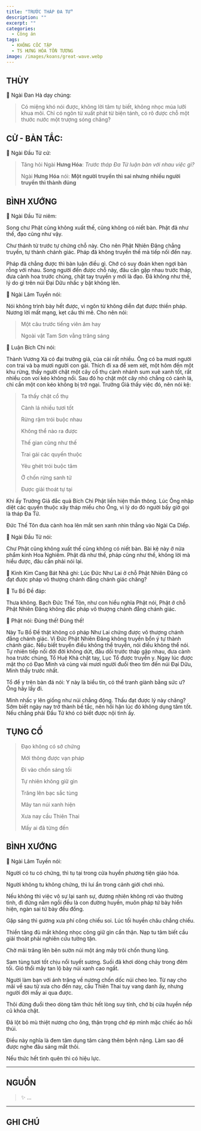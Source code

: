 ```yaml
---
title: "TRƯỚC THÁP ĐA TỬ"
description: ""
excerpt: ""
categories:
  - Công án
tags:
  - KHÔNG CỐC TẬP
  - TS HƯNG HÓA TỒN TƯƠNG
image: /images/koans/great-wave.webp
---
```


## THÙY

📢 Ngài Đan Hà dạy chúng:

> Có miệng khó nói được, không lời tâm tự biết, không nhọc múa lưỡi khua môi. 
> Chỉ có ngôn từ xuất phát từ biện tánh, có rõ được chỗ một thước nước một trượng sóng chăng?

## CỬ - BẢN TẮC:

📢 Ngài Đầu Tử cử:

> Tăng hỏi Ngài **Hưng Hóa**: _Trước tháp Đa Tử luận bàn với nhau việc gì?_
> 
> Ngài **Hưng Hóa** nói: **Một người truyền thì sai nhưng nhiều người truyền thì thành đúng**

## BÌNH XƯỚNG

📢 Ngài Đầu Tử niêm:

Song chư Phật cũng không xuất thế, cũng không có niết bàn. Phật đã như thế, đạo cũng như vậy.

Chư thánh từ trước tự chứng chỗ này. Cho nên Phật Nhiên Đăng chẳng truyền, tự thành chánh giác.
Pháp đã không truyền thế mà tiếp nối đến nay.

Pháp đã chẳng được thì bàn luận điều gì. Chớ có suy đoán khen ngợi bàn rỗng với nhau. 
Song người đến được chỗ này, đâu cần gặp nhau trước tháp, đưa cành hoa trước chúng, chặt tay truyền y mới là đạo. 
Đã không như thế, lý do gì trên núi Đại Dữu nhấc y bặt không lên.

📢 Ngài Lâm Tuyền nói: 

Nói không trình bày hết được, vì ngôn từ không diễn đạt được thiền pháp. Nương lời mất mạng, kẹt câu thì mê. Cho nên nói:

> Một câu trước tiếng viên âm hay
> 
> Ngoài vật Tam Sơn vằng trăng sáng

📢 Luận Bích Chi nói: 

Thành Vương Xá có đại trưởng giả, của cải rất nhiều. Ông có ba mươi người con trai và ba mươi người con gái. 
Thích đi xa để xem xét, một hôm đến một khu rừng, thấy người chặt một cây cổ thụ cành nhánh sum xuê xanh tốt, rất nhiều con voi kéo không nổi. Sau đó họ chặt một cây nhỏ chẳng có cành lá, chỉ cần một con kéo không bị trở ngại. Trưởng Giả thấy việc đó, nên nói kệ:

> Ta thấy chặt cổ thụ
>
> Cành lá nhiều tươi tốt
>
> Rừng rậm trói buộc nhau
> 
> Không thể nào ra được
> 
> Thế gian cũng như thế
> 
> Trai gái các quyến thuộc
> 
> Yêu ghét trói buộc tâm
> 
> Ở chốn rừng sanh tử
> 
> Được giải thoát tự tại

Khi ấy Trưởng Giả đắc quả Bích Chi Phật liền hiện thần thông. 
Lúc Ông nhập diệt các quyến thuộc xây tháp miếu cho Ông, vì lý do đó người bấy giờ gọi là tháp Đa Tử.

Đức Thế Tôn đưa cành hoa lên mắt sen xanh nhìn thẳng vào Ngài Ca Diếp.

📢 Ngài Đầu Tử nói: 

Chư Phật cũng không xuất thế cũng không có niết bàn. 
Bài kệ này ở nửa phẩm kinh Hoa Nghiêm. 
Phật đã như thế, pháp cũng như thế, không lời mà hiểu được, đâu cần phải nói lại.

📢 Kinh Kim Cang Bát Nhã ghi: Lúc Đức Như Lai ở chỗ Phật Nhiên Đăng có đạt được pháp vô thượng chánh đẳng chánh giác chăng?

📢 Tu Bồ Đề đáp: 

Thưa không. Bạch Đức Thế Tôn, như con hiểu nghĩa Phật nói, Phật ở chỗ Phật Nhiên Đăng không đắc pháp vô thượng chánh đẳng chánh giác.

📢 Phật nói: Đúng thế! Đúng thế!

Này Tu Bồ Đề thật không có pháp Như Lai chứng được vô thượng chánh đẳng chánh giác. 
Vì Đức Phật Nhiên Đăng không truyền bổn ý tự thành chánh giác. 
Nếu biết truyền điều không thể truyền, nói điều không thể nói. 
Tự nhiên tiếp nối đời đời không dứt, đâu dối trước tháp gặp nhau, đưa cành hoa trước chúng, Tổ Huệ Khả chặt tay, Lục Tổ được truyền y. 
Ngay lúc được mật thọ có Đạo Minh và cùng vài mươi người đuổi theo tìm đến núi Đại Dữu, Minh thấy trước nhất.

Tổ để y trên bàn đá nói: Y này là biểu tín, có thể tranh giành bằng sức ư? Ông hãy lấy đi.

Minh nhấc y lên giống như núi chẳng động. 
Thấu đạt được lý này chăng? Sớm biết ngày nay trở thành bế tắc, nên hồi hận lúc đó không dụng tâm tốt. 
Nếu chẳng phải Đầu Tử khó có biết được nội tình ấy.

## TỤNG CỔ

> Đạo không có sở chứng
> 
> Mới thông được vạn pháp
> 
> Đi vào chốn sáng tối
> 
> Tự nhiên không giữ gìn
> 
> Trăng lên bạc sắc tùng
> 
> Mây tan núi xanh hiện
> 
> Xưa nay cầu Thiên Thai
> 
> Mấy ai đã từng đến

## BÌNH XƯỚNG

📢 Ngài Lâm Tuyền nói:

Người có tu có chứng, thì tụ tại trong cửa huyền phương tiện giáo hóa. 

Người không tu không chứng, thì lui ẩn trong cảnh giới chơi nhủ. 

Nếu không thì việc vô sự lại sanh sự, đương nhiên không rơi vào thường tình, đi đứng nằm ngồi đều là con đường huyền, muôn pháp tứ bày hiển hiện, ngàn sai tứ bày đều đồng.

Gặp sáng thì gương xưa phí công chiếu soi. Lúc tối huyền châu chẳng chiếu. 

Thiền tăng đủ mắt không nhọc công giữ gìn cẩn thận. Nạp tu tâm biết cầu giải thoát phải nghiên cứu tường tận.

Chờ mãi trăng lên bên sườn núi một áng mây trôi chốn thung lũng. 

Sam tùng tươi tốt chịu nổi tuyết sương. Suối đã khơi dòng chảy trong đêm tối. Gió thổi mây tan lộ bày núi xanh cao ngất.

Người làm bạn với ánh trăng về nương chốn dốc núi cheo leo. Từ nay cho mãi về sau từ xưa cho đến nay, cầu Thiên Thai tuy vang danh ấy, nhưng người đời mấy ai qua được.

Thôi đừng đuổi theo dòng tâm thức hết lòng suy tính, chớ bị cửa huyền nếp cũ khóa chặt. 

Đã lột bỏ mù thiệt nương cho ông, thận trọng chớ ép mình mặc chiếc áo hồi thúi. 

Điều này nghĩa là đem tâm dụng tâm càng thêm bệnh nặng. Làm sao để được nghe đâu sáng mắt thôi. 

Nếu thức hết tình quên thì có hiệu lực.

<hr class="blog-rule" />

## NGUỒN

> ✨ ...

<hr class="blog-rule" />

## GHI CHÚ

[^1]: ⭐️ <a href="/masters/Xinghua-Cunjiang" target="_blank">🔗 TS HƯNG HÓA TỒN TƯƠNG</a>

